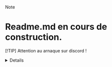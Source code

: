 > [!NOTE]
> # Readme.md en cours de construction.
> [!TIP]
> Attention au arnaque sur discord !
> <details>
 
</details>
